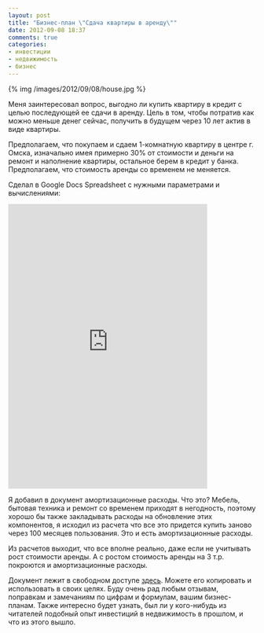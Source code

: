 ```yaml
---
layout: post
title: "Бизнес-план \"Сдача квартиры в аренду\""
date: 2012-09-08 18:37
comments: true
categories: 
- инвестиции
- недвижимость
- бизнес
---
```


{% img /images/2012/09/08/house.jpg %}

Меня заинтересовал вопрос, выгодно ли купить квартиру в кредит с целью последующей ее сдачи в аренду. Цель в том, чтобы потратив как можно меньше денег сейчас, получить в будущем через 10 лет актив в виде квартиры.
<!-- more -->

Предполагаем, что покупаем и сдаем 1-комнатную квартиру в центре г. Омска, изначально имея примерно 30% от стоимости и деньги на ремонт и наполнение квартиры, остальное берем в кредит у банка. Предполагаем, что стоимость аренды со временем не меняется.

Сделал в Google Docs Spreadsheet с нужными параметрами и вычислениями:
<iframe width='405' height='580' frameborder='0' src='https://docs.google.com/spreadsheet/pub?key=0Ao3qRR96-PXRdEFTY1Yxc1c5eEpmUmtZQzN4bEVOaXc&single=true&gid=0&range=A1%3AB29&output=html'></iframe>

Я добавил в документ амортизационные расходы. Что это? Мебель, бытовая техника и ремонт со временем приходят в негодность, поэтому хорошо бы также закладывать расходы на обновление этих компонентов, я исходил из расчета что все это придется купить заново через 100 месяцев пользования. Это и есть амортизационные расходы.

Из расчетов выходит, что все вполне реально, даже если не учитывать рост стоимости аренды. А с ростом стоимость аренды на 3 т.р. покроются и амортизационные расходы.

Документ лежит в свободном доступе [здесь](https://docs.google.com/spreadsheet/ccc?key=0Ao3qRR96-PXRdEFTY1Yxc1c5eEpmUmtZQzN4bEVOaXc). Можете его копировать и использовать в своих целях. Буду очень рад любым отзывам, поправкам и замечаниям по цифрам и формулам, вашим бизнес-планам. Также интересно будет узнать, был ли у кого-нибудь из читателей подобный опыт инвестиций в недвижимость в прошлом, и что из этого вышло.